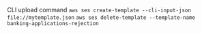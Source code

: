 CLI upload command
`aws ses create-template --cli-input-json file://mytemplate.json`
`aws ses delete-template --template-name banking-applications-rejection`
